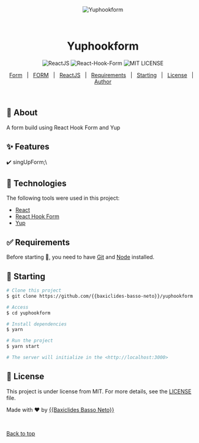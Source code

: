 <div align="center" id="top"> 
  <img src="./.github/app.gif" alt="Yuphookform" />

  &#xa0;

  <!-- <a href="https://yuphookform.netlify.app">Demo</a> -->
</div>

<h1 align="center">Yuphookform</h1>

<p align="center">
  <img alt="ReactJS" src="https://img.shields.io/github/languages/top/{{baxiclides-basso-neto}}/yuphookform?color=56BEB8">

  <img alt="React-Hook-Form" src="https://img.shields.io/github/languages/count/{{baxiclides-basso-neto}}/yuphookform?color=56BEB8">

 

  <img alt="MIT LICENSE" src="https://img.shields.io/github/license/{{baxiclides-basso-neto}}/yuphookform?color=56BEB8">

  <!-- <img alt="Github issues" src="https://img.shields.io/github/issues/{{YOUR_GITHUB_USERNAME}}/yuphookform?color=56BEB8" /> -->

  <!-- <img alt="Github forks" src="https://img.shields.io/github/forks/{{YOUR_GITHUB_USERNAME}}/yuphookform?color=56BEB8" /> -->

  <!-- <img alt="Github stars" src="https://img.shields.io/github/stars/{{YOUR_GITHUB_USERNAME}}/yuphookform?color=56BEB8" /> -->
</p>

<!-- Status -->

<!-- <h4 align="center"> 
	🚧  Yuphookform 🚀 Under construction...  🚧
</h4> 

<hr> -->

<p align="center">
  <a href="#dart-about">Form</a> &#xa0; | &#xa0; 
  <a href="#sparkles-features">FORM</a> &#xa0; | &#xa0;
  <a href="#rocket-technologies">ReactJS</a> &#xa0; | &#xa0;
  <a href="#white_check_mark-requirements">Requirements</a> &#xa0; | &#xa0;
  <a href="#checkered_flag-starting">Starting</a> &#xa0; | &#xa0;
  <a href="#memo-license">License</a> &#xa0; | &#xa0;
  <a href="https://github.com/{{BAXICLIDES-BASS-NETO}}" target="_blank">Author</a>
</p>

<br>

## :dart: About ##

A form build using React Hook Form and Yup

## :sparkles: Features ##

:heavy_check_mark: singUpForm;\

## :rocket: Technologies ##

The following tools were used in this project:

- [React](https://pt-br.reactjs.org/)
- [React Hook Form](https://react-hook-form.com/)
- [Yup](https://www.npmjs.com/package/yup)


## :white_check_mark: Requirements ##

Before starting :checkered_flag:, you need to have [Git](https://git-scm.com) and [Node](https://nodejs.org/en/) installed.

## :checkered_flag: Starting ##

```bash
# Clone this project
$ git clone https://github.com/{{baxiclides-basso-neto}}/yuphookform

# Access
$ cd yuphookform

# Install dependencies
$ yarn

# Run the project
$ yarn start

# The server will initialize in the <http://localhost:3000>
```

## :memo: License ##

This project is under license from MIT. For more details, see the [LICENSE](LICENSE.md) file.


Made with :heart: by <a href="https://github.com/{{YOUR_GITHUB_USERNAME}}" target="_blank">{{Baxiclides Basso Neto}}</a>

&#xa0;

<a href="#top">Back to top</a>
